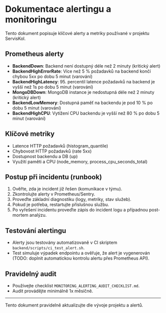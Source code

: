 # Dokumentace alertingu a monitoringu

Tento dokument popisuje klíčové alerty a metriky používané v projektu ServisKol.

## Prometheus alerty

- **BackendDown**: Backend není dostupný déle než 2 minuty (kritický alert)
- **BackendHighErrorRate**: Více než 5 % požadavků na backend končí chybou 5xx po dobu 5 minut (varování)
- **BackendHighLatency**: 95. percentil latence požadavků na backend je vyšší než 1s po dobu 5 minut (varování)
- **MongoDBDown**: MongoDB instance je nedostupná déle než 2 minuty (kritický alert)
- **BackendLowMemory**: Dostupná paměť na backendu je pod 10 % po dobu 5 minut (varování)
- **BackendHighCPU**: Vytížení CPU backendu je vyšší než 80 % po dobu 5 minut (varování)

## Klíčové metriky
- Latence HTTP požadavků (histogram_quantile)
- Chybovost HTTP požadavků (rate 5xx)
- Dostupnost backendu a DB (up)
- Využití paměti a CPU (node_memory, process_cpu_seconds_total)

## Postup při incidentu (runbook)
1. Ověřte, zda je incident již řešen (komunikace v týmu).
2. Zkontrolujte alerty v Prometheus/Sentry.
3. Proveďte základní diagnostiku (logy, metriky, stav služeb).
4. Pokud je potřeba, restartujte příslušnou službu.
5. Po vyřešení incidentu proveďte zápis do incident logu a případnou post-mortem analýzu.

## Testování alertingu
- Alerty jsou testovány automatizovaně v CI skriptem `backend/scripts/ci_test_alert.sh`.
- Test simuluje výpadek endpointu a ověřuje, že alert je vygenerován (TODO: doplnit automatickou kontrolu alertu přes Prometheus API).

## Pravidelný audit
- Používejte checklist `MONITORING_ALERTING_AUDIT_CHECKLIST.md`.
- Audit provádějte minimálně 1x měsíčně.

---

Tento dokument pravidelně aktualizujte dle vývoje projektu a alertů.
